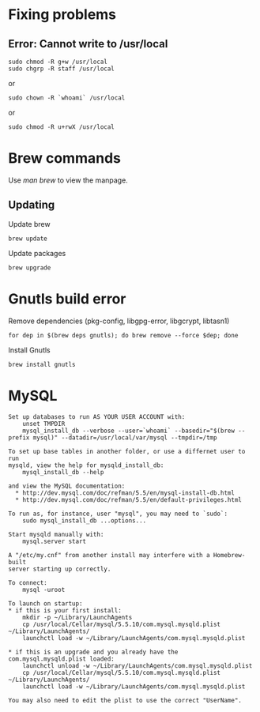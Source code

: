 # Fixing problems

## Error: Cannot write to /usr/local

    sudo chmod -R g+w /usr/local
    sudo chgrp -R staff /usr/local

or

    sudo chown -R `whoami` /usr/local

or

    sudo chmod -R u+rwX /usr/local
      
    
# Brew commands

Use _man brew_ to view the manpage.

## Updating

Update brew

    brew update

Update packages

    brew upgrade

# Gnutls build error

Remove dependencies (pkg-config, libgpg-error, libgcrypt, libtasn1)

    for dep in $(brew deps gnutls); do brew remove --force $dep; done
    
Install Gnutls

    brew install gnutls

# MySQL

    Set up databases to run AS YOUR USER ACCOUNT with:
        unset TMPDIR
        mysql_install_db --verbose --user=`whoami` --basedir="$(brew --prefix mysql)" --datadir=/usr/local/var/mysql --tmpdir=/tmp

    To set up base tables in another folder, or use a differnet user to run
    mysqld, view the help for mysqld_install_db:
        mysql_install_db --help

    and view the MySQL documentation:
      * http://dev.mysql.com/doc/refman/5.5/en/mysql-install-db.html
      * http://dev.mysql.com/doc/refman/5.5/en/default-privileges.html

    To run as, for instance, user "mysql", you may need to `sudo`:
        sudo mysql_install_db ...options...

    Start mysqld manually with:
        mysql.server start

    A "/etc/my.cnf" from another install may interfere with a Homebrew-built
    server starting up correctly.

    To connect:
        mysql -uroot

    To launch on startup:
    * if this is your first install:
        mkdir -p ~/Library/LaunchAgents
        cp /usr/local/Cellar/mysql/5.5.10/com.mysql.mysqld.plist ~/Library/LaunchAgents/
        launchctl load -w ~/Library/LaunchAgents/com.mysql.mysqld.plist

    * if this is an upgrade and you already have the com.mysql.mysqld.plist loaded:
        launchctl unload -w ~/Library/LaunchAgents/com.mysql.mysqld.plist
        cp /usr/local/Cellar/mysql/5.5.10/com.mysql.mysqld.plist ~/Library/LaunchAgents/
        launchctl load -w ~/Library/LaunchAgents/com.mysql.mysqld.plist

    You may also need to edit the plist to use the correct "UserName".
    